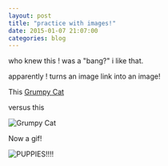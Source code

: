 ```yaml
---
layout: post
title: "practice with images!"
date: 2015-01-07 21:07:00
categories: blog
---
```

who knew this ! was a "bang?" i like that. 

apparently ! turns an image link into an image!

This [Grumpy Cat](http://truestorieswithgill.com/wp-content/uploads/2013/09/20130915-191127.jpg)

versus this

![Grumpy Cat](http://truestorieswithgill.com/wp-content/uploads/2013/09/20130915-191127.jpg)

Now a gif! 

![PUPPIES!!!!](http://qzfwq3rieno15cw5madptxpgi.wpengine.netdna-cdn.com/wp-content/uploads/2014/02/QCvthZY.gif)